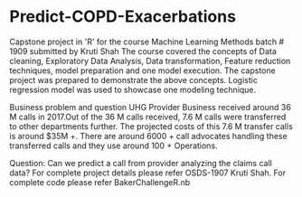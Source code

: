 # Predict-COPD-Exacerbations
Capstone project in 'R' for the course Machine Learning Methods batch # 1909 submitted by Kruti Shah The course covered the concepts of Data cleaning, Exploratory Data Analysis, Data transformation, Feature reduction techniques, model preparation and one model execution. The capstone project was prepared to demonstrate the above concepts. Logistic regression model was used to showcase one modeling technique.

Business problem and question
UHG Provider Business received around 36 M calls in 2017.Out of the 36 M calls received, 7.6 M calls were transferred to other departments further. The projected costs of this 7.6 M transfer calls is around $35M +. There are around 6000 + call advocates handling these transferred calls and they use around 100 + Operations.

Question: Can we predict a call from provider analyzing the claims call data?
For complete project details please refer OSDS-1907 Kruti Shah. For complete code please refer BakerChallengeR.nb
